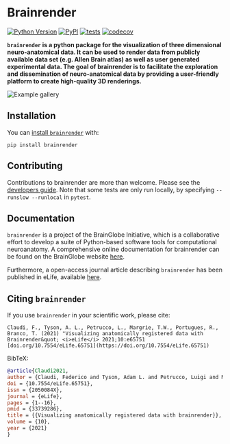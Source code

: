 # Brainrender

[![Python Version](https://img.shields.io/pypi/pyversions/brainrender.svg)](https://pypi.org/project/brainrender)
[![PyPI](https://img.shields.io/pypi/v/brainrender.svg)](https://pypi.org/project/brainrender)
[![tests](https://github.com/brainglobe/brainrender/workflows/tests/badge.svg)](https://github.com/brainglobe/brainrender/actions)
[![codecov](https://codecov.io/gh/brainglobe/brainrender/graph/badge.svg)](https://codecov.io/gh/brainglobe/brainrender)

**`brainrender` is a python package for the visualization of three dimensional neuro-anatomical data. It can be used to render data from publicly available data set (e.g. Allen Brain atlas) as well as user generated experimental data. The goal of brainrender is to facilitate the exploration and dissemination of neuro-anatomical data by providing a user-friendly platform to create high-quality 3D renderings.**

![Example gallery](ttps://iiif.elifesciences.org/lax/65751%2Felife-65751-fig3-v3.tif/full/,1500/0/default.jpg)


## Installation
You can [install `brainrender`](https://brainglobe.info/documentation/brainrender/installation.html) with:

```
pip install brainrender
```

## Contributing
Contributions to brainrender are more than welcome. Please see the [developers guide](https://brainglobe.info/community/developers/index.html). Note that some tests are only run locally, by specifying `--runslow --runlocal` in `pytest`.
## Documentation

`brainrender` is a project of the BrainGlobe Initiative, which is a collaborative effort to develop a suite of Python-based software tools for computational neuroanatomy. A comprehensive online documentation for brainrender can be found on the BrainGlobe website [here](https://brainglobe.info/documentation/brainrender/index.html).

Furthermore, a open-access journal article describing `brainrender` has been published in eLife, available [here](https://doi.org/10.7554/eLife.65751).


## Citing `brainrender`

If you use `brainrender` in your scientific work, please cite:
```
Claudi, F., Tyson, A. L., Petrucco, L., Margrie, T.W., Portugues, R.,  Branco, T. (2021) "Visualizing anatomically registered data with Brainrender&quot; <i>eLife</i> 2021;10:e65751 [doi.org/10.7554/eLife.65751](https://doi.org/10.7554/eLife.65751)
```

BibTeX:

``` bibtex
@article{Claudi2021,
author = {Claudi, Federico and Tyson, Adam L. and Petrucco, Luigi and Margrie, Troy W. and Portugues, Ruben and Branco, Tiago},
doi = {10.7554/eLife.65751},
issn = {2050084X},
journal = {eLife},
pages = {1--16},
pmid = {33739286},
title = {{Visualizing anatomically registered data with brainrender}},
volume = {10},
year = {2021}
}

```

